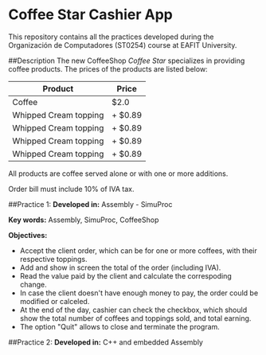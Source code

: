 Coffee Star Cashier App
=======================

This repository contains all the practices developed during the Organización de Computadores (ST0254) course at EAFIT University.

##Description
The new CoffeeShop _Coffee Star_ specializes in providing coffee products. The prices of the products are listed below:

| __Product__  | __Price__ |
| ------------- | ------------- |
| Coffee | $2.0 |
| Whipped Cream topping | + $0.89 |
| Whipped Cream topping | + $0.89 |
| Whipped Cream topping | + $0.89 |
| Whipped Cream topping | + $0.89 |

All products are coffee served alone or with one or more additions.

Order bill must include 10% of IVA tax.

##Practice 1:
__Developed in:__ Assembly - SimuProc

__Key words:__ Assembly, SimuProc, CoffeeShop

__Objectives:__
  - Accept the client order, which can be for one or more coffees, with their respective toppings.
  - Add and show in screen the total of the order (including IVA).
  - Read the value paid by the client and calculate the correspoding change.
  - In case the client doesn't have enough money to pay, the order could be modified or calceled.
  - At the end of the day, cashier can check the checkbox, which should show the total number of coffees and toppings sold, and total earning.
  - The option "Quit" allows to close and terminate the program.


##Practice 2:
__Developed in:__ C++ and embedded Assembly
